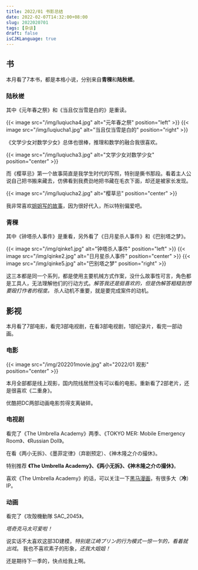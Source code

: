 ```yaml
---
title: 2022/01 书影总结
date: 2022-02-07T14:32:00+08:00
slug: 2022020701
tags: [杂谈]
draft: false
isCJKLanguage: true
---
```


## 书

本月看了7本书，都是本格小说，分别来自**青稞**和**陆秋槎**。

### 陆秋槎

其中《元年春之祭》和《当且仅当雪是白的》是重读。

{{< image src="/img/luqiucha4.jpg" alt="元年春之祭" position="left" >}} {{< image src="/img/luqiucha1.jpg" alt="当且仅当雪是白的" position="right" >}}

《文学少女对数学少女》总体也很棒，推理和数学的融合我很喜欢。

{{< image src="/img/luqiucha3.jpg" alt="文学少女对数学少女" position="center" >}}

而《樱草忌》第一个故事简直是我学生时代的写照，特别是撕书那段。看着主人公说自己把书搬来藏去，仿佛看到我费劲地把书藏在毛衣下面，却还是被家长发现。

{{< image src="/img/luqiucha2.jpg" alt="樱草忌" position="center" >}}

我非常喜欢[姐姐写的故事](https://ooorange777.github.io/posts/2022/01/2022012901/)，因为很好代入，所以特别偏爱吧。

### 青稞

其中《钟塔杀人事件》是重看，另外看了《日月星杀人事件》和《巴别塔之梦》。

{{< image src="/img/qinke1.jpg" alt="钟塔杀人事件" position="left" >}} {{< image src="/img/qinke2.jpg" alt="日月星杀人事件" position="center" >}} {{< image src="/img/qinke5.jpg" alt="巴别塔之梦" position="right" >}}

这三本都是同一个系列，都是使用主要机械方式作案，没什么故事性可言，角色都是工具人，无法理解他们的行动方式。*解答我还是挺喜欢的，但是伪解答粗糙到想要殴打作者的程度。* 杀人动机不重要，就是要完成案件的动机。

## 影视

本月看了7部电影，看完3部电视剧，在看3部电视剧，1部纪录片，看完一部动画。

### 电影

{{< image src="/img/202201movie.jpg" alt="2022/01 观影" position="center" >}}

本月全部都是线上观影，国内院线居然没有可以看的电影。重新看了2部老片，还是很喜欢《二重身》。

优酷把DC两部动画电影剪得支离破碎。

### 电视剧

看完了《The Umbrella Academy》两季、《TOKYO MER: Mobile Emergency Room》、《Russian Doll》。

在看《两小无拆》、《墨菲定律》（弃剧预定）、《神木隆之介の撮休》。

特别推荐 **《The Umbrella Academy》、《两小无拆》、《神木隆之介の撮休》**。

喜欢《The Umbrella Academy》的话，可以关注一下[黑马漫画](https://zhuanlan.zhihu.com/p/43073661)，有很多大（**冷**）IP。

### 动画

看完了《攻殻機動隊 SAC_2045》。

*塔奇克马太可爱啦！*

说实话不太喜欢这部3D建模，*特别是江崎プリン的行为模式一惊一乍的，看着就出戏*。 我也不喜欢素子的形象，*还我大姐姐！*

还是期待下一季的，快点给我上啊。

